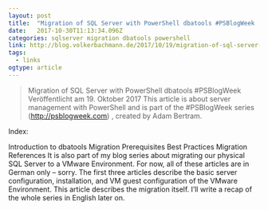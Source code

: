 ```yaml
---
layout: post 
title:  "Migration of SQL Server with PowerShell dbatools #PSBlogWeek | Volker Bachmann and SQL Server" 
date:   2017-10-30T11:13:34.096Z 
categories: sqlserver migration dbatools powershell
link: http://blog.volkerbachmann.de/2017/10/19/migration-of-sql-server-with-powershell-dbatools/ 
tags:
  - links
ogtype: article 
---
```


> Migration of SQL Server with PowerShell dbatools #PSBlogWeek
Veröffentlicht am 19. Oktober 2017
This article is about server management with PowerShell and is part of the #PSBlogWeek series (http://psblogweek.com) , created by Adam Bertram.

Index:

Introduction to dbatools
Migration Prerequisites
Best Practices
Migration
References
It is also part of my blog series about migrating our physical SQL Server to a VMware Environment. For now, all of these articles are in German only – sorry. The first three articles describe the basic server configuration, installation, and VM guest configuration of the VMware Environment. This article describes the migration itself.
I’ll write a recap of the whole series in English later on. 